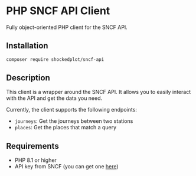 # PHP SNCF API Client

Fully object-oriented PHP client for the SNCF API.

## Installation

```bash
composer require shockedplot/sncf-api
```

## Description

This client is a wrapper around the SNCF API. It allows you to easily interact with the API and get the data you need.

Currently, the client supports the following endpoints:
- `journeys`: Get the journeys between two stations
- `places`: Get the places that match a query

## Requirements

- PHP 8.1 or higher
- API key from SNCF (you can get one [here](https://www.digital.sncf.com/startup/api/))